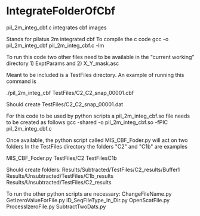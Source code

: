 # IntegrateFolderOfCbf

pil_2m_integ_cbf.c integrates cbf images

Stands for pilatus 2m integrated cbf
To compile the c code
gcc -o pil_2m_integ_cbf pil_2m_integ_cbf.c -lm

To run this code two other files need to be available in the "current working" directory 1) ExptParams and 2) X_Y_mask.asc

Meant to be included is a TestFiles directory.
An example of running this command is

./pil_2m_integ_cbf TestFiles/C2_C2_snap_00001.cbf

Should create TestFiles/C2_C2_snap_00001.dat

For this code to be used by python scripts a pil_2m_integ_cbf.so file needs to be created as follows
gcc -shared -o pil_2m_integ_cbf.so -fPIC pil_2m_integ_cbf.c

Once available, the python script called MIS_CBF_Foder.py will act on two folders
In the TestFiles directory the folders "C2" and "C1b" are examples

MIS_CBF_Foder.py TestFiles/C2 TestFilesC1b

Should create folders:
Results/Subtracted/TestFiles/C2_results/Buffer1
Results/Unsubtracted/TestFiles/C1b_results
Results/Unsubtracted/TestFiles/C2_results

To run the other python scripts are necessary:
ChangeFileName.py
GetIzeroValueForFile.py
ID_SeqFileType_In_Dir.py
OpenScatFile.py
ProcessIzeroFile.py
SubtractTwoDats.py



